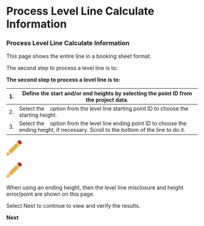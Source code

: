 # Process Level Line Calculate Information

### Process Level Line Calculate Information

This page shows the entire line in a booking sheet format.

The second step to process a level line is to:

**The second step to process a level line is to:**

| 1. | Define the start and/or end heights by selecting the point ID from the project data. |
| --- | --- |
| 2. | Select the    option from the level line starting point ID to choose the starting height. |
| 3. | Select the    option from the level line ending point ID to choose the ending height, if necessary. Scroll to the bottom of the line to do it. |

![Image](graphics/00467046.jpg)

![Image](graphics/00467046.jpg)

When using an ending height, then the level line misclosure and height error/point are shown on this page.

Select Next to continue to view and verify the results.

**Next**

